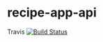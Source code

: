 # recipe-app-api

Travis
[![Build Status](https://travis-ci.com/mumer92/recipe-app-api.svg?branch=master)](https://travis-ci.com/mumer92/recipe-app-api)
